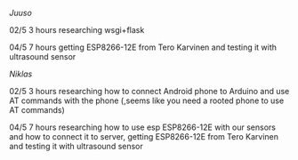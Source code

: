 _Juuso_

02/5 3 hours researching wsgi+flask

04/5 7 hours getting ESP8266-12E from Tero Karvinen and testing it with ultrasound sensor

_Niklas_

02/5 3 hours researching how to connect Android phone to Arduino and use AT commands with the phone (,seems like you need a rooted phone to use AT commands)

04/5 7 hours researching how to use esp ESP8266-12E with our sensors and how to connect it to server, getting ESP8266-12E from Tero Karvinen and testing it with ultrasound sensor
